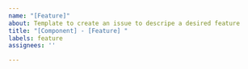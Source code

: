```yaml
---
name: "[Feature]"
about: Template to create an issue to descripe a desired feature
title: "[Component] - [Feature] "
labels: feature
assignees: ''

---
```



